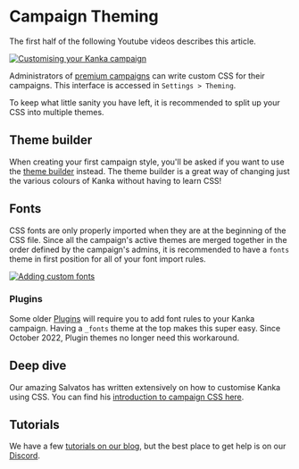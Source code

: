 # Campaign Theming

The first half of the following Youtube videos describes this article.

[![Customising your Kanka campaign](https://img.youtube.com/vi/ynX5jimy8Lo/0.jpg)](https://youtu.be/ynX5jimy8Lo)

Administrators of [premium campaigns](https://kanka.io/premium) can write custom CSS for their campaigns. This interface is accessed in `Settings > Theming`.

To keep what little sanity you have left, it is recommended to split up your CSS into multiple themes.

## Theme builder

When creating your first campaign style, you'll be asked if you want to use the [theme builder](/features/campaigns/theme-builder) instead. The theme builder is a great way of changing just the various colours of Kanka without having to learn CSS!

## Fonts

CSS fonts are only properly imported when they are at the beginning of the CSS file. Since all the campaign's active themes are merged together in the order defined by the campaign's admins, it is recommended to have a `fonts` theme in first position for all of your font import rules.

[![Adding custom fonts](https://img.youtube.com/vi/pzQN4sqDBMs/0.jpg)](https://youtu.be/pzQN4sqDBMs)

### Plugins

Some older [Plugins](/plugins/plugins) will require you to add font rules to your Kanka campaign. Having a `_fonts` theme at the top makes this super easy. Since October 2022, Plugin themes no longer need this workaround.

## Deep dive

Our amazing Salvatos has written extensively on how to customise Kanka using CSS. You can find his [introduction to campaign CSS here](https://salvatos.gitbook.io/kanka-cookbook/css/introduction-to-campaign-css).

## Tutorials

We have a few [tutorials on our blog](https://blog.kanka.io/category/tutorials/), but the best place to get help is on our [Discord](https://kanka.io/go/discord).